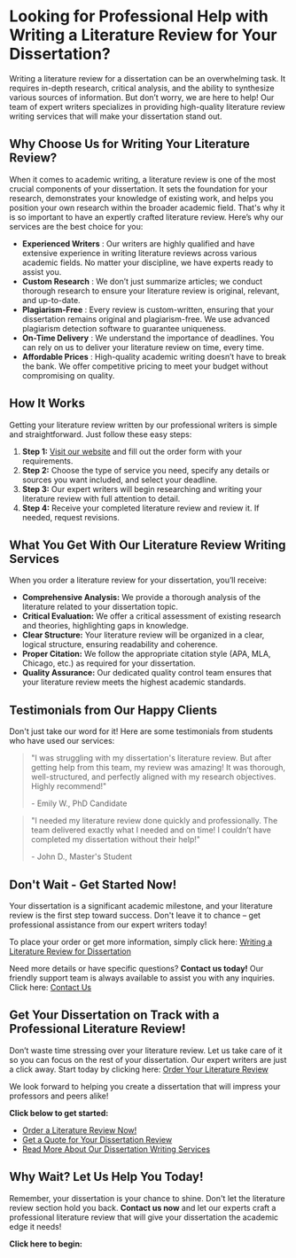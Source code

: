 # Looking for Professional Help with Writing a Literature Review for Your Dissertation?

Writing a literature review for a dissertation can be an overwhelming task. It requires in-depth research, critical analysis, and the ability to synthesize various sources of information. But don’t worry, we are here to help! Our team of expert writers specializes in providing high-quality literature review writing services that will make your dissertation stand out.

## Why Choose Us for Writing Your Literature Review?

When it comes to academic writing, a literature review is one of the most crucial components of your dissertation. It sets the foundation for your research, demonstrates your knowledge of existing work, and helps you position your own research within the broader academic field. That's why it is so important to have an expertly crafted literature review. Here’s why our services are the best choice for you:

- **Experienced Writers** : Our writers are highly qualified and have extensive experience in writing literature reviews across various academic fields. No matter your discipline, we have experts ready to assist you.
- **Custom Research** : We don’t just summarize articles; we conduct thorough research to ensure your literature review is original, relevant, and up-to-date.
- **Plagiarism-Free** : Every review is custom-written, ensuring that your dissertation remains original and plagiarism-free. We use advanced plagiarism detection software to guarantee uniqueness.
- **On-Time Delivery** : We understand the importance of deadlines. You can rely on us to deliver your literature review on time, every time.
- **Affordable Prices** : High-quality academic writing doesn’t have to break the bank. We offer competitive pricing to meet your budget without compromising on quality.

## How It Works

Getting your literature review written by our professional writers is simple and straightforward. Just follow these easy steps:

1. **Step 1:** [Visit our website](https://tinyurl.com/topessay?keyword=writing+a+literature+review+for+a+dissertation) and fill out the order form with your requirements.
2. **Step 2:** Choose the type of service you need, specify any details or sources you want included, and select your deadline.
3. **Step 3:** Our expert writers will begin researching and writing your literature review with full attention to detail.
4. **Step 4:** Receive your completed literature review and review it. If needed, request revisions.

## What You Get With Our Literature Review Writing Services

When you order a literature review for your dissertation, you’ll receive:

- **Comprehensive Analysis:** We provide a thorough analysis of the literature related to your dissertation topic.
- **Critical Evaluation:** We offer a critical assessment of existing research and theories, highlighting gaps in knowledge.
- **Clear Structure:** Your literature review will be organized in a clear, logical structure, ensuring readability and coherence.
- **Proper Citation:** We follow the appropriate citation style (APA, MLA, Chicago, etc.) as required for your dissertation.
- **Quality Assurance:** Our dedicated quality control team ensures that your literature review meets the highest academic standards.

## Testimonials from Our Happy Clients

Don't just take our word for it! Here are some testimonials from students who have used our services:

> "I was struggling with my dissertation's literature review. But after getting help from this team, my review was amazing! It was thorough, well-structured, and perfectly aligned with my research objectives. Highly recommend!"
> 
> <footer>- Emily W., PhD Candidate</footer>

> "I needed my literature review done quickly and professionally. The team delivered exactly what I needed and on time! I couldn’t have completed my dissertation without their help!"
> 
> <footer>- John D., Master's Student</footer>

## Don't Wait - Get Started Now!

Your dissertation is a significant academic milestone, and your literature review is the first step toward success. Don't leave it to chance – get professional assistance from our expert writers today!

To place your order or get more information, simply click here: [Writing a Literature Review for Dissertation](https://tinyurl.com/topessay?keyword=writing+a+literature+review+for+a+dissertation)

Need more details or have specific questions? **Contact us today!** Our friendly support team is always available to assist you with any inquiries. Click here: [Contact Us](https://tinyurl.com/topessay?keyword=writing+a+literature+review+for+a+dissertation)

## Get Your Dissertation on Track with a Professional Literature Review!

Don’t waste time stressing over your literature review. Let us take care of it so you can focus on the rest of your dissertation. Our expert writers are just a click away. Start today by clicking here: [Order Your Literature Review](https://tinyurl.com/topessay?keyword=writing+a+literature+review+for+a+dissertation)

We look forward to helping you create a dissertation that will impress your professors and peers alike!

**Click below to get started:**

- [Order a Literature Review Now!](https://tinyurl.com/topessay?keyword=writing+a+literature+review+for+a+dissertation)
- [Get a Quote for Your Dissertation Review](https://tinyurl.com/topessay?keyword=writing+a+literature+review+for+a+dissertation)
- [Read More About Our Dissertation Writing Services](https://tinyurl.com/topessay?keyword=writing+a+literature+review+for+a+dissertation)

## Why Wait? Let Us Help You Today!

Remember, your dissertation is your chance to shine. Don't let the literature review section hold you back. **Contact us now** and let our experts craft a professional literature review that will give your dissertation the academic edge it needs!

**Click here to begin:**
